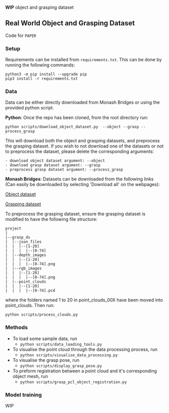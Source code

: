 **WIP** object and grasping dataset

## Real World Object and Grasping Dataset

Code for `PAPER`

### Setup

Requirements can be installed from `requirements.txt`. This can be done by running the following commands:
```
python3 -m pip install --upgrade pip
pip3 install -r requirements.txt
```

### Data

Data can be either directly downloaded from Monash Bridges or using the provided python script.

**Python**: Once the repo has been cloned, from the root directory run:

```
python scripts/download_object_dataset.py  --object --grasp --process_grasp 
```
This will download both the object and grasping datasets, and preprocess the grasping dataset. If you wish to not download one of the datasets or not to preprocess the dataset, please delete the corresponding arguments:
```
- download object dataset argument: --object
- download grasp dataset argument: --grasp
- preprocess grasp dataset argument: --process_grasp
```

**Monash Bridges**: Datasets can be downloaded from the following links (Can easily be downloaded by selecting 'Download all' on the webpages):

[Object dataset](https://bridges.monash.edu/articles/dataset/Supermarket_Object_Dataset/20179550)

[Grasping dataset](https://bridges.monash.edu/articles/dataset/6-DoF_Real_Robotic_Grasping_Dataset/20174165)

To preprocess the grasping dataset, ensure the grasping dataset is modified to have the following file structure:
```
project
|
|--grasp_ds
|  |--json_files
|  |  |--[1-20]
|  |  |  |--[0-74]
|  |--depth_images
|  |  |--[1-20]
|  |  |  |--[0-74].png
|  |--rgb_images
|  |  |--[1-20]
|  |  |  |--[0-74].png
|  |--point_clouds
|  |  |--[1-20]
|  |  |  |--[0-74].pcd
```
where the folders named 1 to 20 in point_clouds_00X have been moved into point_clouds. Then run:
```
python scripts/process_clouds.py
```

### Methods

* To load some sample data, run 
    * `python scripts/data_loading_tools.py`
* To visualise the point cloud through the data processing process, run 
    * `python scripts/visualise_data_processing.py`
* To visualise the grasp pose, run 
    * `python scripts/display_grasp_pose.py`
* To preform registration between a point cloud and it's corresponding object mesh, run 
    * `python scripts/grasp_pcl_object_registration.py`

### Model training 
WIP